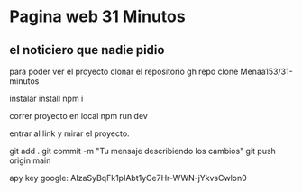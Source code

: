 # Pagina web 31 Minutos
## el noticiero que nadie pidio

para poder ver el proyecto
clonar el repositorio
gh repo clone Menaa153/31-minutos


instalar install
npm i

correr proyecto en local
npm run dev

entrar al link y mirar el proyecto.



git add .
git commit -m "Tu mensaje describiendo los cambios"
git push origin main

apy key google: AIzaSyBqFk1pIAbt1yCe7Hr-WWN-jYkvsCwlon0